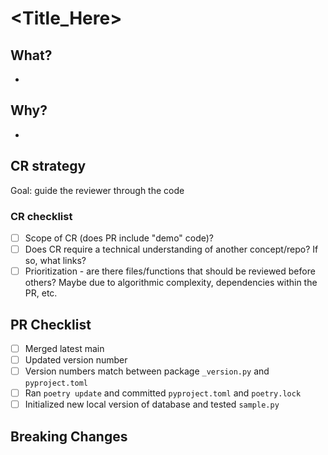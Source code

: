 # <Title_Here>
## What?
-
## Why?
-
## CR strategy
Goal: guide the reviewer through the code
### CR checklist
- [ ] Scope of CR (does PR include "demo" code)?
- [ ] Does CR require a technical understanding of another concept/repo? If so, what links?
- [ ] Prioritization - are there files/functions that should be reviewed before others? Maybe due to algorithmic complexity, dependencies within the PR, etc.
## PR Checklist
- [ ] Merged latest main
- [ ] Updated version number
- [ ] Version numbers match between package `_version.py` and `pyproject.toml`
- [ ] Ran `poetry update` and committed `pyproject.toml` and `poetry.lock`
- [ ] Initialized new local version of database and tested `sample.py`
## Breaking Changes